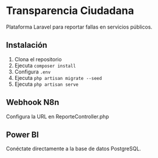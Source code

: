 # Transparencia Ciudadana

Plataforma Laravel para reportar fallas en servicios públicos.

## Instalación

1. Clona el repositorio
2. Ejecuta `composer install`
3. Configura `.env`
4. Ejecuta `php artisan migrate --seed`
5. Ejecuta `php artisan serve`

## Webhook N8n

Configura la URL en ReporteController.php

## Power BI

Conéctate directamente a la base de datos PostgreSQL.